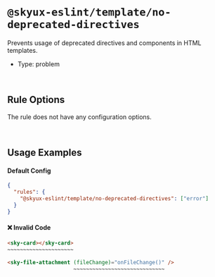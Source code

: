 # `@skyux-eslint/template/no-deprecated-directives`

Prevents usage of deprecated directives and components in HTML templates.

- Type: problem

<br>

## Rule Options

The rule does not have any configuration options.

<br>

## Usage Examples

#### Default Config

```json
{
  "rules": {
    "@skyux-eslint/template/no-deprecated-directives": ["error"]
  }
}
```

#### ❌ Invalid Code

```html
<sky-card></sky-card>
~~~~~~~~~~~~~~~~~~~~~
```

```html
<sky-file-attachment (fileChange)="onFileChange()" />
                     ~~~~~~~~~~~~~~~~~~~~~~~~~~~~~
```
